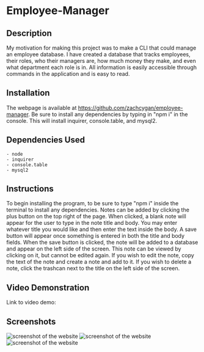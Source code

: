 # Employee-Manager

## Description

My motivation for making this project was to make a CLI that could manage an employee database. I have created a database that tracks employees, their roles, who their managers are, how much money they make, and even what department each role is in. All information is easily accessible through commands in the application and is easy to read.

## Installation

The webpage is available at https://github.com/zachcygan/employee-manager. Be sure to install any dependencies by typing in "npm i" in the console. This will install inquirer, console.table, and mysql2. 

## Dependencies Used
    - node
    - inquirer
    - console.table
    - mysql2

## Instructions

To begin installing the program, to be sure to type "npm i" inside the terminal to install any dependencies. Notes can be added by clicking the plus button on the top right of the page. When clicked, a blank note will appear for the user to type in the note title and body. You may enter whatever title you would like and then enter the text inside the body. A save button will appear once something is entered in both the title and body fields. When the save button is clicked, the note will be added to a database and appear on the left side of the screen. This note can be viewed by clicking on it, but cannot be edited again. If you wish to edit the note, copy the text of the note and create a note and add to it. If you wish to delete a note, click the trashcan next to the title on the left side of the screen.

## Video Demonstration

Link to video demo: 

## Screenshots

![screenshot of the website](/public/assets/images/screenshot.png)
![screenshot of the website](/public/assets/images/screenshot2.png)
![screenshot of the website](/public/assets/images/screenshot3.png)


